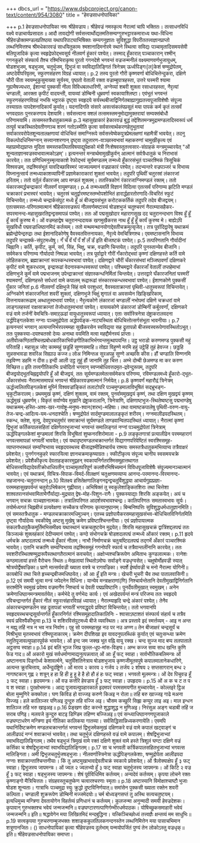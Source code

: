 +++
dbcs_url = "https://www.dsbcproject.org/canon-text/content/954/3080"
title = "हेवज्रसाधनोपायिका"

+++
p.1
हेवज्रसाधनोपायिका
नमः श्रीहेवज्राय।
श्रीहेवज्रं नमस्कृत्य नैरात्मां चापि भक्तितः।
तत्साधनविधिं वक्ष्ये वज्राचार्यप्रसादतः॥
आदौ तावद्योगी सर्वसत्त्वार्थोद्यतमतिसम्यग्गुरुभट्टारकमाराध्य यथा-विधिना श्रीहेवज्रोक्तमण्डलप्रतिष्ठया यथापरिपाट्याभिषिक्तः सम्यगनुज्ञातः सुविशुद्धा विपरीततत्त्वज्ञानप्राप्तो लब्धनिमित्तश्च श्रीमधेकारवज्रं साधयितुकामः श्मशानादिमनोरमे स्थाने स्थित्वा सविद्यः पञ्चामृतादिसमयसेवी बलिपूजादिकं कृत्वा स्वहृद्रेफोद्भवसूर्य नीलवर्ण हूंकारं पश्येत्। तस्माद् हूँकारात् पञ्चाकारान् रश्मीन् गगनकुहरे संस्फार्य तैश्च रश्मिभिराकृष्य पुरतो गगनदेशे भगवन्तं वज्रजन्मनीलं वक्ष्यमाणवर्णभुजायुधम्, षोडशभुजम्, षड्भुजम्, चतुर्भुजम्, द्विभुजं वा स्वविद्यालिङ्गितं त्रिनेत्रम् ऊर्ध्वपिङ्गः[ल]केशं षण्मुद्रोपेतम्, अष्टदेवीपरिवृतम्, स्फुरणसंहरण विग्रहं ध्यायात्।
p.2
तस्य पुरतो गौरी कृष्णवर्णा बोधिचित्तेन्दुकरा, दक्षिणे चौरी पीता स्वयम्भूकुसुमाख्या सूर्यस्य, पृष्ठतो वेताली रक्ता वज्राम्बुपात्रहस्ता, उत्तरे घस्मरी श्यामा गुह्यभैषज्यधरा, ईशान्यां पुक्कसी नीला विविधबलधारिणी, अग्नेय्यां शबरी शुक्ला रसाधारहस्ता, नैरृत्यां चण्डाली, आरक्ता कृपीटं वादयन्ती, वायव्यां डोम्बिनी धूम्रवर्णा स्वकायाश्लिष्टा।
एवंभूतं भगवन्तं स्फुरणसंहरणविग्रहं नभसि भट्टारकं दृष्ट्वा स्वहृदये सर्यस्थबीजाद्विनिर्गतबाह्यागुह्यतत्त्वपूजाविशेषौः संपूज्य तस्याग्रतः पापदेशनादिकार्यं कुर्यात्। यदनादिगति संसारे असत्संकलंपप्रसूतं मया पापकं कर्म कृतं तत्सर्वं भगवदग्रतः पुनरकरणाय देशयामि। सर्वसत्त्वाना क्शलं तत्समस्तमनुमोद्यामुक्तरायां सम्यक्संबोधौ परिणामयामि। तत्समस्तत्रैधातुकात्मकं
p.3
महासुखाकारं हेकारवज्रं बुद्धं तद्देशितमन्त्रमुद्रामण्डलादिस्वरूपं धर्मं तत्पूर्व चक्रस्थितदेवतीगणञ्च शरणं गतोऽस्मीति कृत्वा सर्वसत्त्वार्थकरणहेतुभूतायां सर्वाकारवरोपेतशून्यतालक्षणायां वोधिचित्तं समाग्निरूपे सर्वसत्त्वेष्वेकपुत्रप्रेमलक्षणां महामैत्रीं भावयेत्।
तदनु विकल्पोदधिनिमग्नान् सत्त्वानशरणान् दृष्ट्वा तदुत्तारण-वाञ्छास्वभावां महाकरुणां चामुखीकृत्य एवं महाप्रामोद्यप्राप्तः मुदिता समस्तकल्पितविषयाद्युपेक्षको मंत्री निःशेषवस्तुतत्त्वसार-संग्राहकं मन्त्रमुच्चारयेत् "ओं शून्यताज्ञानवज्रस्वभावात्मकोऽहम्'। इत्यनन्तरं मन्त्रार्थमामुखीकुर्वन् आत्मानं सर्वत्रैधातुकं च निराभासं कारयेत्। ततः प्रणिधिमनुस्मृत्याकाशे रेफोद्भवं सूर्यमण्डलम् तन्मध्ये हूँकारसंभूतं पञ्चरश्मिकं त्रिसूचिकं विश्ववज्रम्, तद्रश्मिसंभूतं यावदिच्छाविस्मरं जाज्वल्यमानं वज्रप्राकारं पश्येत्। तदभ्यन्तरे वज्रपञ्जरं च विभाव्य विघ्नानुत्सार्य तन्मध्याकाशव्यापिनीं प्रज्ञामेकाराकारां शुक्लां भावयेत्। तदुपरि पृथिवीं चतुरस्रां लंकारजां हरिताम्। ततो वर्तुलं वँकारजम् आप मण्डलं शुक्लम्। ततस्त्रिकोणं रंकारजाग्निमण्डलं रक्तम्। ततो यंकारजमर्द्धचन्द्राकारं नीलवर्णं वायुमण्डल्।
p.4
तन्मध्यवर्ति विज्ञानं विदित्वा एतत्सर्वं परिणाम्य झटिति मण्डलं चक्राकारं प्रभास्वरं भावयेत्।
चतुरस्रं चतुर्द्वारमष्टस्तम्भोपशोभितं हारार्द्धहारतोरणादि-विचरितं स्फुटं विचिन्तयेत्। तन्मध्ये चन्द्रार्कसंपुट मध्ये हूँ अं बीजद्वयसंभूत करोटककर्तिकं तदुपरि तदेव बीजद्वयम्। एतत्समस्त-परिणतमात्मानं श्रीहेकारवज्ररूपं नीलवर्णमष्टास्यं षोडशभुजं चतुश्चरणं नैरात्म्यासहैकर-सपरमानन्द-महासुखरतिद्वन्द्वसमापन्नं पश्येत्। ततः ओं पद्मसुखोदार महारागसुख दद चतुरानन्दभाग विश्व हूँ हूँ हूँ कार्यं कुरुष्व मे। ओं वज्रमहाद्वेष चतुरानन्ददायक खगमुखैकरस नाथ हूँ हूँ हूँ कार्यं कुरुष्व मे।
बाह्येऽपि सुखविधौ पद्मवज्राधिष्ठानमिदं कर्तव्यम्। ततो मन्थमन्थानयोगाद्देवतीचक्रमुत्सृजेत्। तत्र पूर्वादिद्वारेषु यथाक्रमं ब्रह्मेन्द्रोपेन्द्ररुद्राः तथा ईशानादिकोणेषु वैवस्वतवित्तनायकाः, नैरृत्ये वेमचित्रिणश्च। एवमष्टासनानि विभाव्य तदुपरि चन्द्रार्क्क-संपुटमध्येषु। गँ चँ वँ घँ पँ शँ लँ डँ इति बीजाष्टकं पश्येत्।
p.5
तत्परिणतानि गौर्यादीनां चिह्नानि। कर्ति, कृपीट, कूर्म, सर्प, सिंह, भिक्षु, चक्र, वज्राणि चिन्तयेत्। तदुपरि पुनस्तान्येव बीजानि। सर्वमेकत्र परिणाम्य गौर्यादयो निष्पन्ना भावयेत्।
तत्र पूर्वाद्वारे गौरीं गँकारोद्भवां कृष्णां दक्षिणहस्ते कर्ति वामे लोहितकराम्, ब्रह्माक्रान्तां रूपस्कन्धस्वभावां पश्येत्। दक्षिणद्वारे चौरीं चँकारसंभवां मञ्जिष्ठवर्णां दक्षिणकरे कृपीटं वामे शूकरधराम्, इन्द्रारूढां वेदनास्कन्धस्वरूपां पश्येत्। पश्चिमद्वारे वँकारजाँ वेतालीं तप्तहेमाभां दक्षिणभुजे कूर्मं वामे पद्मभाजनम् उपेन्द्राक्रान्तां संज्ञास्कन्धनिर्मितां चिन्तयेत्। उत्तरद्वारे घँकारजनितां घस्मरीं श्यामवर्णां, दक्षिणहस्ते सर्पधरां वामे कपालम् रूद्रारूढां संस्कारस्कन्धस्वभावां पश्येत्। ईशाणकोणे पुक्कसीं पुँकार जनितां
p.6
नीलवर्णां दक्षिभुजे सिंहं वामे परशुधरां, वैवस्वताक्रान्तां पृथिवी-धातुस्वरूपां विचिन्तयेत्। अग्निकोणे शंकारजनितां शवरीं शुक्लां, दक्षिणभुजे भिक्षुं शृगालं वा अवसव्येन खिङ्खिरिकाम्, वित्तनायकारूढाम् अब्धातुस्वभावां पश्येत्। नैरृत्यकोणे लंकारजां चण्डालीं नभोपमां दक्षिणे चक्रधरां वामे लाङ्गलहस्तां राक्षसाक्रान्तां तेजोधातुस्वभावां पश्येत्। वायव्यकोणे डंकारजां डोम्बिनीं कर्बुरवर्णां, दक्षिणकरे वज्रं वामे तर्जनीं वेमचित्रि-समाऱ्ऊढां वायुधातुस्वरूपां ध्यायात्। एताः सर्वास्त्रिनेत्रा दंष्ट्राकरालवदना उर्द्धपिङ्गलकेशा नग्नाः पञ्चमुद्रोपेता अर्द्धपर्यङ्क-नाट्यस्थिता बोधिचित्तोत्सर्गसंभूता भावनीयाः।
p.7
इत्यनन्तरं भगवान् अत्यन्तनिर्भरपरममहा सुखैकरसेन स्वविद्यया सह द्रुतापन्नो बीजस्वस्वरूपेणावस्थितोऽभूत्। ततः पुक्कस्या-दयश्चतस्रो देव्यः अनाथा वयमिति मत्वा महद्दौर्मनस्यं प्राप्ताः।
अतीवोत्कण्ठिताश्चित्तप्रबोधकारिकाभिर्वज्रगीतिकाभिर्भगवन्तमुत्थापयन्ति।
उट्ठ भराडो करुणमण्ड पुक्कसी महुं परिताहिं।
महासु‍अ जो‍ए काममहुं छडुहिं सुण्णसमाहि॥
तोह्या विहुण्णे मरमि हहुं उट्ठेहिं तुहं हेवज्ज।
छड्डहि सुन्नसभावडा शवरि‍अ सिह्या‍उ कज्ज॥
लो‍अ निमिन्त‍अ सुर‍अपहु सुण्णे अच्छसि कीस।
हौं चण्डालि विण्णनमि त‍इविण्ण डहमि न दीस॥
इन्दी आली उट्ठ तुहुं हौं जानामि तुह चित्त।
अम्भे दोम्बी छे‍अमण्ड मा कर करुण विच्छित्त॥
इति तत्त्वगीतिकाभिः प्रचोदितो भगवान् स्वप्नबोधिवत्तदमृत-द्रवेन्दुरूपम्, तदुपरि बीजद्वयोद्भूतचिह्नद्वयोपरि हूँ ओं बीजद्वयं, ततः सूर्यमण्डलमेतत्सर्वमेकत्र परिणम्य, रविमण्डलमध्ये हूँकारो-द्भूत-अँकारसंभवः नैरात्मासमापन्नं भगवन्तं श्रीहेकारवज्रमात्मानं निर्मयेत्।
p.8
कृष्णवर्णं महारौद्रं त्रिनेत्रम् ऊर्द्धज्वलितपिङ्गलकेशं मूर्घ्नि विश्ववज्रांङ्कितं तलाटोपरि पञ्चमुण्डमालाविभूषितं सद्भ्रूभङ्ग-भृकुटीकरालम्। प्रथममुखं कृष्णं, दक्षिणं शुक्लम्, वामं रक्तम्, पुनर्वाममुखद्वयं कृष्णं, तथा दक्षिण मुखद्वयं कृष्णम् ऊर्द्धमुखं धूम्रवर्णम्। विकृतं सर्वाण्येव मुखानि द्रंष्ट्राकरालानि, त्रिनेत्राणि, दक्षिणाष्टभुज-स्थितेष्वष्टसु पद्मभाण्डेषु यथाक्रमम्-हस्ति-अश्व-खर-गावोष्ट्र-मनुष्य-श्वान(शरभ)-महिषाः। तथा वामाष्टकपालेषु पृथिवी-वरुण-वायु-तेज-चन्द्र-आदित्य-यम-धनदाश्चेति। षण्मुद्रोपेतं सार्दमुण्डमालालङ्कृतं शरीरम्। नग्नमालीढपदस्थितम्। स्कन्ध, क्लेश, मृत्यु, देवपुत्रचतुर्मारं समाक्रान्तं सूर्यमण्डले ताण्डवान्वितपदस्थितं ध्यायात्। नैरात्मां कृष्णां द्विभुजां कर्तिकपालसहितां दक्षिणेतरभुजाभ्यां भगवन्तं समालिङ्गतं नग्नां पञ्चमुद्रोपेतां त्रिनेत्राम् ऊर्द्धपिङ्गलकेशां मुण्डमालां शिरसि विभूषितां शुष्कनरशिरोमाला -
p.9
लङ्कृतगात्रां प्रत्यालीढेन परममहारागं भगवत्समापन्नां भगवतीं भावयेत्।
एवं यथादृष्टमण्डलचक्रान्तर्गतं विद्यागणपरिवेष्टितं स्वरश्मिसमूह-व्याप्तनभस्थलं सम्यग्विभाव्य स्वहृदयस्थस्व बीजाद्रश्मीन्निश्चार्यच रश्मयः समस्तत्रैधातुकमभिव्याप्य तत्रैवाक्षरं प्रवेशयेत्। पुनर्गगनकुहरे स्फारयित्वा ज्ञानचक्रमाकृष्याग्रतः। स्फीटीकृत्य संपूज्य चानीय स्वसमयचक्रे प्रवेशयेत्। प्रवेशैकीकृत्य देवताहङ्कारमुद्वहन् स्वकायनिर्गतरश्मिसमूहात्तथागत बोधिसत्त्वविद्यादेवतीक्रोधाधिपतीन् पञ्चामृतपरिपूर्ण कलशैरभिषिच्यमानं विविधपूजाविशेषैः संपूज्यमानञ्चात्मानं भावयेत्।
एवं यथाक्रमं, विचित्र-विपाक-विमर्द-विलक्षणं चतुःक्षणमव्याप्य आनन्द-परमानन्द-विरमानन्द-सहजानन्द-चतुरानन्दान्
p.10
विलक्ष्य हसितेक्षणालिङ्गनद्वन्द्वचतुर्विशुद्ध्या आचार्यगुह्यप्रज्ञा-परममहासुखपर्यन्तं चतुरोऽभिषेकान् गृह्णीयात्। अभिषिक्तं तु स्वकुलेशाङ्कितशिराः तथा चित्तेशा शाश्वतरत्नसंभवामिताभैर्गौर्याद्या-मुद्र्यात् द्वेष-मोह-पिशुन-रागैः। पुक्कस्याद्याः शिरसि अङ्कयेत्।
अयं च भगवान् सचक्रः पञ्चज्ञानात्मकः। तत्रालिपरिणत आदर्शस्वभावश्चन्द्रः। कालिपरिणतः समतास्वभावः सूर्यः। तयोर्मध्यगतं चिह्नबीजं प्रत्यवेक्षणा सच्चैकत्र परिणामः कृत्यानुष्ठानम्। बिम्बनिष्पत्तिः सुविशुद्धधर्मधातुज्ञानमिति। एवं समस्तत्रैधातुक - मण्डलचक्राकारमधिमुञ्चन्। एतच्च प्रज्ञोपायैकरसमहासुखसंभव-बोधिचित्तविनिर्गतमिति दृष्ट्वा गौर्यादेव्यः स्वकीयेषु अष्टसु मुखेषु क्रमेण प्रविष्टाश्चिन्तनीयाः। एवं प्रज्ञोपायात्मक सकलत्रैधातुकैकमूर्तिमभिसमीक्ष्य यथास्थानं चक्रचतुष्टयेन मुद्रयेत्। शिरसि महासुखचक्रं द्वात्रिंशद्दलपद्मं ततः किञ्जल्कं शुक्लहंकारं देदीप्यमानं पश्येत्। कण्ठे संभोगचक्रे षोडशदलपद्मं तन्मध्ये ओंकारं रक्तम्।
p.11
हृदये धर्मचक्रे अष्टदलपद्मं तन्मध्ये हूँकारं नीलम्। नाभौ निर्माणचक्रं चतुःषष्टिदलपद्मं तद्गर्भे अँकारं पञ्चरश्मिकं भावयेत्। एतानि चक्राणि सम्यग्विभाव्य तद्रश्मिसमूहं गगनोपरि स्फार्य च तत्रैवान्तलींनानि कारयेत्। ततः स्वशरीरस्थितषण्मुद्रारूपैस्तथागतैरात्मानं कवचयेत्।
अक्षोभ्यश्चक्रिरूपेण अमिताभः कुण्डलात्मकः।
रत्नेशः कण्ठमालायां हस्ते वैरोचनः स्थितः॥
मेखलायां स्थितोऽमोघः सर्वाङ्गे वज्रधृग्वसेत्।
चक्षुषोर्मोहवज्री स्यात् श्रोत्रयोर्द्वेषवज्रिका॥
घ्राणे मात्सर्यवज्री ख्याता वक्त्रे च रागवज्रिका।
स्पर्शे ईर्ष्यावज्री च मनो नैरात्मा योगिनी॥
कायबोधिं तथा चित्ते हृच्चन्द्रबीजमधिष्ठयेत्।
ओं आः हूँ इति मन्त्रः।
खेचरी भूचरी चैव तथा पातालवासिनी॥
p.12
एवं समयी भूत्वा मन्त्रं जपेदनेन विधिना। यान्येव मन्त्राक्षराणां(णि) निश्चार्यन्तेतानि देवतीमुखाद्विनिर्गतानि सरश्मीनि स्वमुखं प्रवेश्य वज्रमार्गेण निश्चार्य च देवती पद्मप्रविष्टानि। पुनर्देवतीमुखात् स्वमुखम्। अनेन क्रमेणाधिष्ठानमन्त्रमावर्तयेत्। कर्मभेदे तु वर्णभेदः कार्यः।
एवं अखेदपर्यन्तं मन्त्रं परिजप्य ततः स्वहृदये रविचन्द्रान्तर्गतं हूँकारं नीलं स्फुरत्संहारविग्रहं ध्यायात्। नैरात्म्याहृदि चन्द्रे अंकारं पश्येत्। तेनैव अंकारचन्द्रमण्डलेन सह द्रुतापन्नां भगवतीं भगवद्धृदये प्रविष्टां विचिन्तयेत्। ततो भगवानपि स्वहृदयस्थचन्द्रसूर्यान्तर्गतं हूँकारनिर्गतं रश्मिसमूहादालिकालिनिः - श्वासाऽष्टाशतं संस्फार्य संहार्य च तत्रैव स्वयं प्रविश्यैकीभूत्वा
p.13
च शशिरविसंपुटमध्ये बीजे व्यवस्थितः। अत्र प्रस्तावे इदं स्मर्त्तव्यम् -
आ‍इ न अन्त न मह्यु तहिं नत्र न भव नत्र निर्वाण।
एहु सो परममहासुह न‍उ पर न‍उ अप्प्ण॥
तेन बीजाक्षरं चन्द्रसूर्यं च मिश्रीभूया मृतस्वभावं रश्मिपूजाकारम्। क्रमेण दीपशिखा इव यावदनुपलब्धिकं कुर्यात् एवं चतुःसन्ध्या क्रमेण स्तुतिपूजावल्युपहारपूर्वकं भावयेत्।
ओं इन्द जम जक्ख भूत वह्नि वायु रक्ख।
चन्द सुज्ज माद बप्प तलपाताले अट्ठसप्प स्वाहा॥
p.14
इदं बलिं भुञ्ज जिघ्र फुल्ल-धूप-मांस-विङ्घ।
अम्भ कज्ज सव्व साध खन्ति कुणि फेड गाद॥
ओं अकारो मुखं सर्वधर्माणामाद्यनुत्पन्नत्वात् ओं आः हूँ फट् स्वाहा। सार्वभौतिकबलिमन्त्रः
ओं अष्टाननाय पिङ्गोर्ध्व केशावर्त्मने, चतुर्विंशतिनेत्राय षोडशभुजाय कृष्णजीमूतवपुषे कपालमालानेकधारिणे, अत्यन्त क्रूरचित्ताय, अर्धेन्दुदंष्ट्रिणे।
ओं मारय २ कारय २ गर्जय २ तर्जय २ शोषय २ सप्तसागरान् बन्ध २ नागाष्टकान् गृह्ण २ शत्रून् ह हा हि ही हु हू हे है हो हौ हं हः फट् स्वाहा। भगवतो मूलमन्त्रः।
ओं देव पिचुवज्र हूँ ३ फट् स्वाहा। हृदयमन्त्रः।
ओं वज्र कर्त्तरि हेवज्राय हूँ ३ फट् स्वाहा। उपहृदयः।
p.15
ओं अ क च ट त प य श स्वाहा। पुरक्षोभमन्त्रः।
आद्य पूजावल्युपहारकाले इदमपरं परमसमयगीत मुच्चारयेत् -
कोल्ल‍इरे ट्ठि‍अ बोला मुम्मुणिरे कक्कोला।
घण किविड हो वाज्ज‍इ करुणे कि‍अ‍इ न रोला॥
तहि बरु खाज्ज‍इ गाढे म‍अना पिज्ज‍इ।
हले कालिञ्जर पणि‍अ‍इ दुन्दुरु तहि वज्जि अ‍इ।
चौसम कच्छुरि सिह्ला कप्पुर ला‍इ अ‍इ।
माल इन्धन शालिञ्ज तहि भरु खा‍इ‍अ‍इ॥
p.16
प्रेङ्खण खेट करन्ते शुद्धाशुद्ध न मुणि‍अ‍इ।
निरंसु‍अ अङ्ग चडाबी तहिं ज सराब पणि‍इ।
मलयजे कुन्दुरु बाट‍इ डिण्डिम तहिण्ण बज्जि‍अ‍इ॥
एवं सन्ध्याधिष्ठानगणपूजाकाले वज्रघण्टाधरेण मन्त्रिणा इयं गीतिका कालिकया गातव्या। सर्वसिद्धिसान्निध्यकरणायेति।
एवमपि यथानिर्दिष्टक्रमेण मण्डलचक्रान्तर्गतं भगवन्तं द्विभुजमेकमुखं दक्षिणकरे वज्रं वामे कपालं खट्वाङ्गं च आलीढपदं नग्नं शवाक्रान्तं भावयेत्।
तथा चतुर्भुजं दक्षिणहस्ते वज्रं वामे कपालम्। शेषद्विभुजाभ्यां स्वाभविद्यालिङ्गितम्।
तथैव षड्भुजं त्रिमुखं वामे रक्तं दक्षिणे शुक्लं वामे हस्ते त्रिशूलं घण्टा दक्षिणे वज्रं कर्त्तिका च शेषद्विभुजाभ्यां स्वाभविद्यालिङ्गितम्।
p.17
सा च भगवती कर्त्रिकपालसहितभुजाभ्यां भगवत्स मालिङ्गिता। अमी द्विभुजचतुर्भुजषड्भुजाः। नीलवर्णास्त्रिनेत्रा ऊर्द्धपिङ्गलकेशाः, षण्मुद्रोपेता आलीढपदा नग्नाः शवाक्रान्ताश्चिन्तनीयाः। किं तु अष्टमुखाभावाद्देवतीचक्रं स्वकाये प्रवेशयेत्।
ओं त्रैलोक्याक्षेप हूँ ३ फट् स्वाहा। द्विभुजस्य जापमन्त्रः।
ओं ज्वल २ ज्वलभ्यो हूँ ३ फट् स्वाहा चतुर्भुजस्य जापमन्त्रः।
ओं किटि २ वज्र हूँ ३ फट् स्वाहा। षड्भुजस्य जापमन्त्रः।
शेषं पूर्वविधिमिव कर्तव्यम्। अन्यदेवं कर्तव्यम्।
कृपया लोचने रक्तः कृष्णाङ्गो मैत्रिचित्ततः।
संग्रहवस्तुचतुष्केण चत्वारश्चरणाः स्मृताः॥
p.18
अष्टास्यानि विमोक्षाश्चाष्टौ भुजाः षोडश शून्यताः।
गात्राभिः पञ्चमुद्रा स्युः क्रुद्धो दुष्टविनिर्णयात्॥
समांसेन पुक्कसी ख्याता रक्तेन शवरी कल्पिता।
चण्डाली शुक्ररूपेण डोम्बिनी मज्जमेदयोः॥
चर्म बोध्यङ्गसप्तं तु अस्थि सत्यचतुष्टयम्।
इत्यधिमुच्य मन्त्रिणा देवतायोगेन विहर्तव्यं प्रणिधानं च कर्तव्यम्।
कुलजन्मा अनुन्मादी समयी हेवज्रदेशकः।
कृपावान् गुरुभक्तश्च भवेयं जन्मजन्मनि॥
वज्रघण्टारणत्पाणिर्गम्भीरधर्मपाठकः।
योषिच्छुकसमाहारी भवेयं जन्मजन्मनि॥ इति॥
श्रद्धावेगेन मया लिखितमिदं मन्दबुद्धिना।
यत्किञ्चिच्छोध्यं तत्त्वज्ञैः क्षन्तव्यं मम साधुभिः॥
p.19
सत्त्वकृपया गुरुचरणाम्बुजभक्तः शशाङ्ककुलतिलकनन्दनस्तेन
लब्धनिमित्तेन मया पासाचभिमान शत्रूणानजितः। ()
साधनोपायिकां कृत्वा श्रीहेवज्रस्य दुर्लभाम्
यन्मयोपर्जितं पुण्यं तेन लोकोऽस्तु वज्रधृक्॥ इति॥
श्रीहेवज्रसाधनोपायिका समाप्ता।